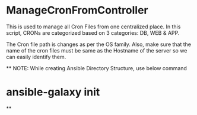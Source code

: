 # ManageCronFromController
This is used to manage all Cron Files from one centralized place.
In this script, CRONs are categorized based on 3 categories: DB, WEB & APP. 

The Cron file path is changes as per the OS family. Also, make sure that the name of the cron files must be same as the Hostname of the server so we can easily identify them.


**
NOTE: While creating Ansible Directory Structure, use below command
# ansible-galaxy init <rolename>
**

